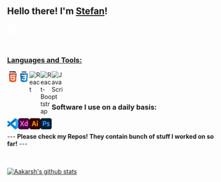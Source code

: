 
## Hello there! I'm <a href="https://www.linkedin.com/in/kefistefi/" target="_blank">Stefan</a>!



<a href="https://www.linkedin.com/in/kefistefi/" target="_blank"><img align="left" alt="Stefan | LinkedIn" width="22px" src="https://github.com/Aakarsh-B/trying-repos/blob/master/linkedin.svg" />

<br />
<br />
<br />


### Languages and Tools:


<a href="https://www.w3.org/html/" target="_blank"><img align="left" alt="HTML5" width="26px" src="https://raw.githubusercontent.com/github/explore/80688e429a7d4ef2fca1e82350fe8e3517d3494d/topics/html/html.png" /></a>
<a href="https://www.w3schools.com/css/" target="_blank"><img align="left" alt="CSS3" width="26px" src="https://raw.githubusercontent.com/github/explore/80688e429a7d4ef2fca1e82350fe8e3517d3494d/topics/css/css.png" /></a>
<a href="https://reactjs.org/" target="_blank"> <img align="left" alt="React" width="26px" src="https://upload.wikimedia.org/wikipedia/commons/thumb/a/a7/React-icon.svg/220px-React-icon.svg.png"/> </a>
<a href="https://react-bootstrap.github.io/" target="_blank"> <img align="left" alt="React-Bootstrap" width="26px" src="https://crowdcast-prod.imgix.net/-KHhIzuATU2K4OVPd2sP/event-cover-5388?w=800"/> </a>
<a href="https://www.javascript.com/" target="_blank"> <img align="left" alt="JavaScript" width="26px" src="https://upload.wikimedia.org/wikipedia/commons/thumb/9/99/Unofficial_JavaScript_logo_2.svg/512px-Unofficial_JavaScript_logo_2.svg.png"/> </a>
<br />
<br />
<br />

### Software I use on a daily basis:

<img align="left" alt="Visual Studio Code" width="26px" src="https://raw.githubusercontent.com/github/explore/80688e429a7d4ef2fca1e82350fe8e3517d3494d/topics/visual-studio-code/visual-studio-code.png" />
<a href="https://www.adobe.com/products/xd.html" target="_blank"> <img align="left" alt="XD" width="26px" src="https://github.com/Aakarsh-B/trying-repos/blob/master/adobexd.png?raw=true"/> </a> 
<a href="https://www.adobe.com/in/products/illustrator.html" target="_blank"> <img align="left" alt="Illustrator" width="26px" src="https://github.com/Aakarsh-B/trying-repos/blob/master/illustrator.png?raw=true"/> </a> 
<a href="https://www.photoshop.com/en" target="_blank"> <img align="left" alt="Photoshop" width="26px" src="https://github.com/Aakarsh-B/trying-repos/blob/master/photoshop.png?raw=true"/> </a>



<br />
<br />
---
  <b>Please check my Repos! They contain bunch of stuff I worked on so far!</b>
---
  
  <br />
<br />
<br />

[![Aakarsh's github stats](https://github-readme-stats.vercel.app/api?username=Kefi999&include_all_commits=true&count_private=true&show_icons=true&line_height=20&title_color=FFFFFF&icon_color=FFFFFF&text_color=FFFFFF&bg_color=0D1117)](https://github.com/anuraghazra/github-readme-stats)
